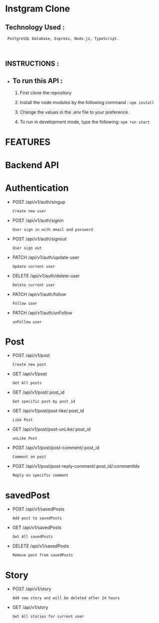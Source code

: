 # Instgram Clone

## Technology Used :

     PostgreSQL Database, Express, Node.js, TypeScript.

<br>

## INSTRUCTIONS :

- <h2> To run this API :</h2>

  1. First clone the repository

  2. Install the node modules by the following command : `npm install`

  3. Change the values in the .env file to your preference.

  4. To run in development mode, type the following: `npm run start`

# FEATURES

<h1>Backend API</h1>

<h1> Authentication </h1>

- POST /api/v1/auth/singup

  `Create new user`

- POST /api/v1/auth/signin

  `User sign in with email and password`

- POST /api/v1/auth/signout

  `User sign out`

- PATCH /api/v1/auth/update-user

  `Update current user`

- DELETE /api/v1/auth/delete-user

  `Delete current user`

- PATCH /api/v1/auth/follow

  `Follow user`

- PATCH /api/v1/auth/unFollow

  `unFollow user`

<h1> Post </h1>

- POST /api/v1/post

  `Create new post`

- GET /api/v1/post

  `Get All posts`

- GET /api/v1/post/:post_id

  `Get specific post by post_id`

- GET /api/v1/post/post-like/:post_id

  `Like Post`

- GET /api/v1/post/post-unLike/:post_id

  `unLike Post`

- POST /api/v1/post/post-comment/:post_id

  `Comment on post`

- POST /api/v1/post/post-reply-comment/:post_id/:commentIdx

  `Reply on specific comment`

<h1> savedPost </h1>

- POST /api/v1/savedPosts

  `Add post to savedPosts`

- GET /api/v1/savedPosts

  `Get All savedPosts`

- DELETE /api/v1/savedPosts

  `Remove post from savedPosts`

<h1> Story </h1>

- POST /api/v1/story

  `Add new story and will be deleted after 24 hours`

- GET /api/v1/story

  `Get All stories for current user`
